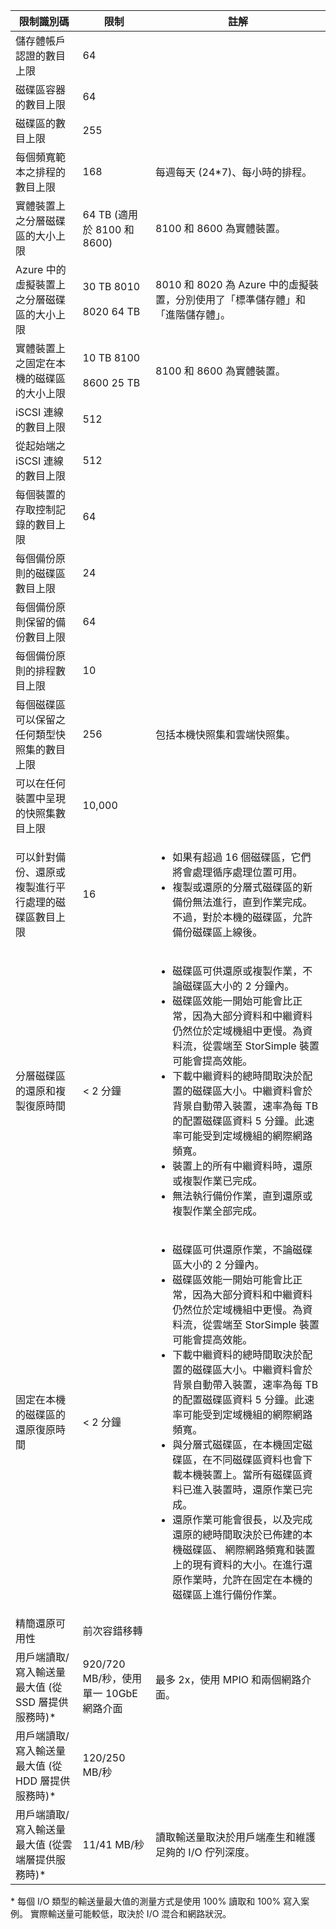
| 限制識別碼| 限制| 註解|
|----------------- | ------|--------- |
| 儲存體帳戶認證的數目上限| 64| |
| 磁碟區容器的數目上限| 64| |
| 磁碟區的數目上限| 255| |
| 每個頻寬範本之排程的數目上限| 168| 每週每天 (24*7)、每小時的排程。|
| 實體裝置上之分層磁碟區的大小上限| 64 TB (適用於 8100 和 8600)| 8100 和 8600 為實體裝置。|
| Azure 中的虛擬裝置上之分層磁碟區的大小上限| 30 TB 8010 <br></br> 8020 64 TB| 8010 和 8020 為 Azure 中的虛擬裝置，分別使用了「標準儲存體」和「進階儲存體」。|
| 實體裝置上之固定在本機的磁碟區的大小上限| 10 TB 8100 <br></br> 8600 25 TB| 8100 和 8600 為實體裝置。|
| iSCSI 連線的數目上限| 512| |
| 從起始端之 iSCSI 連線的數目上限| 512| |
| 每個裝置的存取控制記錄的數目上限| 64| |
| 每個備份原則的磁碟區數目上限| 24| |
| 每個備份原則保留的備份數目上限| 64| |
| 每個備份原則的排程數目上限| 10| |
| 每個磁碟區可以保留之任何類型快照集的數目上限| 256| 包括本機快照集和雲端快照集。|
| 可以在任何裝置中呈現的快照集數目上限| 10,000| |
| 可以針對備份、還原或複製進行平行處理的磁碟區數目上限| 16| <ul><li>如果有超過 16 個磁碟區，它們將會處理循序處理位置可用。</li><li>複製或還原的分層式磁碟區的新備份無法進行，直到作業完成。不過，對於本機的磁碟區，允許備份磁碟區上線後。</li></ul>|
| 分層磁碟區的還原和複製復原時間| < 2 分鐘| <ul><li>磁碟區可供還原或複製作業，不論磁碟區大小的 2 分鐘內。</li><li>磁碟區效能一開始可能會比正常，因為大部分資料和中繼資料仍然位於定域機組中更慢。為資料流，從雲端至 StorSimple 裝置可能會提高效能。</li><li>下載中繼資料的總時間取決於配置的磁碟區大小。中繼資料會於背景自動帶入裝置，速率為每 TB 的配置磁碟區資料 5 分鐘。此速率可能受到定域機組的網際網路頻寬。</li><li>裝置上的所有中繼資料時，還原或複製作業已完成。</li><li>無法執行備份作業，直到還原或複製作業全部完成。|
| 固定在本機的磁碟區的還原復原時間| < 2 分鐘| <ul><li>磁碟區可供還原作業，不論磁碟區大小的 2 分鐘內。</li><li>磁碟區效能一開始可能會比正常，因為大部分資料和中繼資料仍然位於定域機組中更慢。為資料流，從雲端至 StorSimple 裝置可能會提高效能。</li><li>下載中繼資料的總時間取決於配置的磁碟區大小。中繼資料會於背景自動帶入裝置，速率為每 TB 的配置磁碟區資料 5 分鐘。此速率可能受到定域機組的網際網路頻寬。</li><li>與分層式磁碟區，在本機固定磁碟區，在不同磁碟區資料也會下載本機裝置上。當所有磁碟區資料已進入裝置時，還原作業已完成。</li><li>還原作業可能會很長，以及完成還原的總時間取決於已佈建的本機磁碟區、 網際網路頻寬和裝置上的現有資料的大小。在進行還原作業時，允許在固定在本機的磁碟區上進行備份作業。|
| 精簡還原可用性| 前次容錯移轉| |
| 用戶端讀取/寫入輸送量最大值 (從 SSD 層提供服務時)*| 920/720 MB/秒，使用單一 10GbE 網路介面| 最多 2x，使用 MPIO 和兩個網路介面。|
| 用戶端讀取/寫入輸送量最大值 (從 HDD 層提供服務時)*| 120/250 MB/秒|
| 用戶端讀取/寫入輸送量最大值 (從雲端層提供服務時)*| 11/41 MB/秒| 讀取輸送量取決於用戶端產生和維護足夠的 I/O 佇列深度。|

&#42; 每個 I/O 類型的輸送量最大值的測量方式是使用 100% 讀取和 100% 寫入案例。 實際輸送量可能較低，取決於 I/O 混合和網路狀況。





